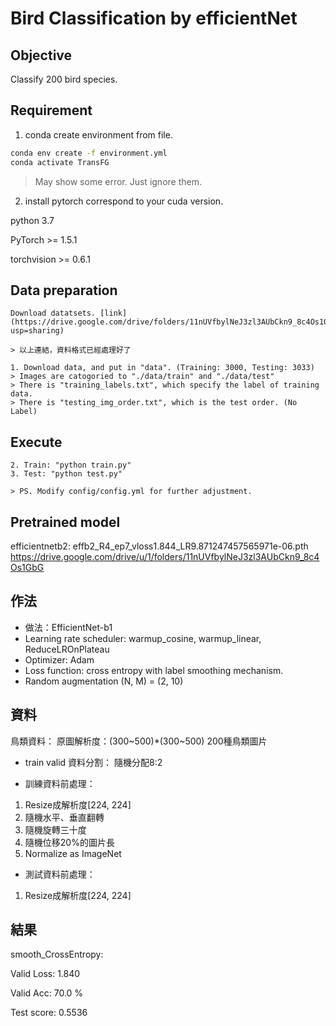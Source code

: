 # Bird Classification by efficientNet

## Objective
Classify 200 bird species. 

## Requirement

1. conda create environment from file.
```bash
conda env create -f environment.yml
conda activate TransFG
```
> May show some error. Just ignore them.

2. install pytorch correspond to your cuda version.

python 3.7

PyTorch >= 1.5.1

torchvision >= 0.6.1


## Data preparation

    Download datatsets. [link](https://drive.google.com/drive/folders/11nUVfbylNeJ3zl3AUbCkn9_8c4Os1GbG?usp=sharing)
    
    > 以上連結，資料格式已經處理好了 

    1. Download data, and put in "data". (Training: 3000, Testing: 3033)
    > Images are catogoried to "./data/train" and "./data/test"
    > There is "training_labels.txt", which specify the label of training data. 
    > There is "testing_img_order.txt", which is the test order. (No Label)
    
## Execute

    2. Train: "python train.py"
    3. Test: "python test.py"
    
    > PS. Modify config/config.yml for further adjustment.
    
## Pretrained model
efficientnetb2: effb2_R4_ep7_vloss1.844_LR9.871247457565971e-06.pth
https://drive.google.com/drive/u/1/folders/11nUVfbylNeJ3zl3AUbCkn9_8c4Os1GbG

## 作法

* 做法：EfficientNet-b1
* Learning rate scheduler: warmup_cosine, warmup_linear, ReduceLROnPlateau
* Optimizer: Adam
* Loss function: cross entropy with label smoothing mechanism.
* Random augmentation (N, M) = (2, 10)


## 資料

鳥類資料：
原圖解析度：(300~500)*(300~500)
200種鳥類圖片

* train valid 資料分割：
隨機分配8:2


* 訓練資料前處理：
1. Resize成解析度[224, 224]
2. 隨機水平、垂直翻轉
3. 隨機旋轉三十度
4. 隨機位移20%的圖片長
5. Normalize as ImageNet

* 測試資料前處理：
1. Resize成解析度[224, 224]

## 結果
smooth_CrossEntropy: 

Valid Loss: 1.840

Valid Acc: 70.0 %

Test score: 0.5536





